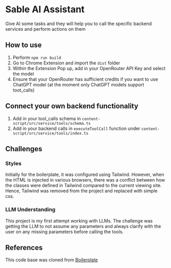 # Sable AI Assistant

Give AI some tasks and they will help you to call the specific backend services and perform actions on them

## How to use

1. Perform `npm run build`
2. Go to Chrome Extension and import the `dist` folder
3. Within the Extension Pop up, add in your OpenRouter API Key and select the model
4. Ensure that your OpenRouter has sufficient credits if you want to use ChatGPT model (at the moment only ChatGPT models support toot_calls)

## Connect your own backend functionality

1. Add in your tool_calls schema in `content-script/src/service/tools/schema.ts`
2. Add in your backend calls in `executeToolCall` function under `content-script/src/service/tools/index.ts`

## Challenges

### Styles

Initially for the boilerplate, it was configured using Tailwind. However, when the HTML is injected in various browsers, there was a conflict between how the classes were defined in Tailwind compared to the current viewing site. Hence, Tailwind was removed from the project and replaced with simple css.

### LLM Understanding

This project is my first attempt working with LLMs. The challenge was getting the LLM to not assume any parameters and always clarify with the user on any missing parameters before calling the tools.

## References

This code base was cloned from [Boilerplate](https://github.com/yosevu/react-content-script)
